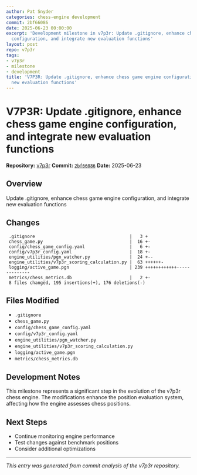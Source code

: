 ```yaml
---
author: Pat Snyder
categories: chess-engine development
commit: 2bf66086
date: 2025-06-23 00:00:00
excerpt: 'Development milestone in v7p3r: Update .gitignore, enhance chess game engine
  configuration, and integrate new evaluation functions'
layout: post
repo: v7p3r
tags:
- v7p3r
- milestone
- development
title: 'V7P3R: Update .gitignore, enhance chess game engine configuration, and integrate
  new evaluation functions'
---
```


# V7P3R: Update .gitignore, enhance chess game engine configuration, and integrate new evaluation functions

**Repository:** [v7p3r](https://github.com/pssnyder/v7p3r)
**Commit:** [`2bf66086`](https://github.com/pssnyder/v7p3r/commit/2bf660860ce4d9c5850e4400a449b5285d7821c0)
**Date:** 2025-06-23

## Overview

Update .gitignore, enhance chess game engine configuration, and integrate new evaluation functions

## Changes

```
 .gitignore                                    |   3 +
 chess_game.py                                 |  16 +-
 config/chess_game_config.yaml                 |   6 +-
 config/v7p3r_config.yaml                      |  18 +-
 engine_utilities/pgn_watcher.py               |  24 +--
 engine_utilities/v7p3r_scoring_calculation.py |  63 ++++++-
 logging/active_game.pgn                       | 239 ++++++++++++--------------
 metrics/chess_metrics.db                      |   2 +-
 8 files changed, 195 insertions(+), 176 deletions(-)
```

## Files Modified

- `.gitignore`
- `chess_game.py`
- `config/chess_game_config.yaml`
- `config/v7p3r_config.yaml`
- `engine_utilities/pgn_watcher.py`
- `engine_utilities/v7p3r_scoring_calculation.py`
- `logging/active_game.pgn`
- `metrics/chess_metrics.db`

## Development Notes

This milestone represents a significant step in the evolution of the v7p3r chess engine. The modifications enhance the position evaluation system, affecting how the engine assesses chess positions.

## Next Steps

- Continue monitoring engine performance
- Test changes against benchmark positions
- Consider additional optimizations

---

*This entry was generated from commit analysis of the v7p3r repository.*
